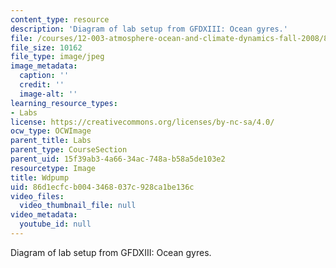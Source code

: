 ```yaml
---
content_type: resource
description: 'Diagram of lab setup from GFDXIII: Ocean gyres.'
file: /courses/12-003-atmosphere-ocean-and-climate-dynamics-fall-2008/86d1ecfcb0043468037c928ca1be136c_Wdpump.jpg
file_size: 10162
file_type: image/jpeg
image_metadata:
  caption: ''
  credit: ''
  image-alt: ''
learning_resource_types:
- Labs
license: https://creativecommons.org/licenses/by-nc-sa/4.0/
ocw_type: OCWImage
parent_title: Labs
parent_type: CourseSection
parent_uid: 15f39ab3-4a66-34ac-748a-b58a5de103e2
resourcetype: Image
title: Wdpump
uid: 86d1ecfc-b004-3468-037c-928ca1be136c
video_files:
  video_thumbnail_file: null
video_metadata:
  youtube_id: null
---
```

Diagram of lab setup from GFDXIII: Ocean gyres.